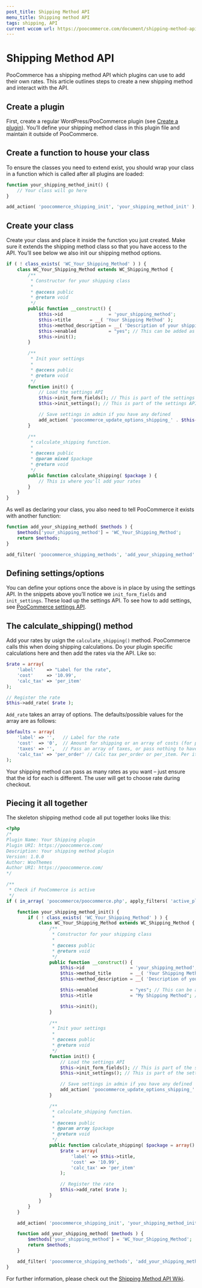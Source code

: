 ```yaml
---
post_title: Shipping Method API
menu_title: Shipping method API
tags: shipping, API
current wccom url: https://poocommerce.com/document/shipping-method-api/
---
```



# Shipping Method API

PooCommerce has a shipping method API which plugins can use to add their own rates. This article outlines steps to create a new shipping method and interact with the API. 

## Create a plugin

First, create a regular WordPress/PooCommerce plugin (see [Create a plugin](https://poocommerce.com/document/create-a-plugin/)). You’ll define your shipping method class in this plugin file and maintain it outside of PooCommerce.

## Create a function to house your class

To ensure the classes you need to extend exist, you should wrap your class in a function which is called after all plugins are loaded:

```php
function your_shipping_method_init() {
    // Your class will go here
}

add_action( 'poocommerce_shipping_init', 'your_shipping_method_init' );
```

## Create your class

Create your class and place it inside the function you just created. Make sure it extends the shipping method class so that you have access to the API. You’ll see below we also init our shipping method options.

```php
if ( ! class_exists( 'WC_Your_Shipping_Method' ) ) {
    class WC_Your_Shipping_Method extends WC_Shipping_Method {
        /**
         * Constructor for your shipping class
         *
         * @access public
         * @return void
         */
        public function __construct() {
            $this->id                 = 'your_shipping_method';
            $this->title       = __( 'Your Shipping Method' );
            $this->method_description = __( 'Description of your shipping method' ); // 
            $this->enabled            = "yes"; // This can be added as an setting but for this example its forced enabled
            $this->init();
        }

        /**
         * Init your settings
         *
         * @access public
         * @return void
         */
        function init() {
            // Load the settings API
            $this->init_form_fields(); // This is part of the settings API. Override the method to add your own settings
            $this->init_settings(); // This is part of the settings API. Loads settings you previously init.

            // Save settings in admin if you have any defined
            add_action( 'poocommerce_update_options_shipping_' . $this->id, array( $this, 'process_admin_options' ) );
        }

        /**
         * calculate_shipping function.
         *
         * @access public
         * @param mixed $package
         * @return void
         */
        public function calculate_shipping( $package ) {
            // This is where you'll add your rates
        }
    }
}
```

As well as declaring your class, you also need to tell PooCommerce it exists with another function:

```php
function add_your_shipping_method( $methods ) {
    $methods['your_shipping_method'] = 'WC_Your_Shipping_Method'; 
    return $methods;
}

add_filter( 'poocommerce_shipping_methods', 'add_your_shipping_method' );
```

## Defining settings/options

You can define your options once the above is in place by using the settings API. In the snippets above you’ll notice we `init_form_fields` and `init_settings`. These load up the settings API. To see how to add settings, see [PooCommerce settings API](https://poocommerce.com/document/settings-api/).

## The calculate_shipping() method

Add your rates by usign the `calculate_shipping()` method. PooCommerce calls this when doing shipping calculations. Do your plugin specific calculations here and then add the rates via the API. Like so:

```php
$rate = array(
    'label'    => "Label for the rate",
    'cost'     => '10.99',
    'calc_tax' => 'per_item'
);

// Register the rate
$this->add_rate( $rate );
```

`Add_rate` takes an array of options. The defaults/possible values for the array are as follows:

```php
$defaults = array(
    'label' => '',   // Label for the rate
    'cost'  => '0',  // Amount for shipping or an array of costs (for per item shipping)
    'taxes' => '',   // Pass an array of taxes, or pass nothing to have it calculated for you, or pass 'false' to calculate no tax for this method
    'calc_tax' => 'per_order' // Calc tax per_order or per_item. Per item needs an array of costs passed via 'cost'
);
```

Your shipping method can pass as many rates as you want – just ensure that the id for each is different. The user will get to choose rate during checkout.


## Piecing it all together

The skeleton shipping method code all put together looks like this:

```php
<?php
/*
Plugin Name: Your Shipping plugin
Plugin URI: https://poocommerce.com/
Description: Your shipping method plugin
Version: 1.0.0
Author: WooThemes
Author URI: https://poocommerce.com/
*/

/**
 * Check if PooCommerce is active
 */
if ( in_array( 'poocommerce/poocommerce.php', apply_filters( 'active_plugins', get_option( 'active_plugins' ) ) ) ) {

	function your_shipping_method_init() {
		if ( ! class_exists( 'WC_Your_Shipping_Method' ) ) {
			class WC_Your_Shipping_Method extends WC_Shipping_Method {
				/**
				 * Constructor for your shipping class
				 *
				 * @access public
				 * @return void
				 */
				public function __construct() {
					$this->id                 = 'your_shipping_method'; // Id for your shipping method. Should be uunique.
					$this->method_title       = __( 'Your Shipping Method' );  // Title shown in admin
					$this->method_description = __( 'Description of your shipping method' ); // Description shown in admin

					$this->enabled            = "yes"; // This can be added as an setting but for this example its forced enabled
					$this->title              = "My Shipping Method"; // This can be added as an setting but for this example its forced.

					$this->init();
				}

				/**
				 * Init your settings
				 *
				 * @access public
				 * @return void
				 */
				function init() {
					// Load the settings API
					$this->init_form_fields(); // This is part of the settings API. Override the method to add your own settings
					$this->init_settings(); // This is part of the settings API. Loads settings you previously init.

					// Save settings in admin if you have any defined
					add_action( 'poocommerce_update_options_shipping_' . $this->id, array( $this, 'process_admin_options' ) );
				}

				/**
				 * calculate_shipping function.
				 *
				 * @access public
				 * @param array $package
				 * @return void
				 */
				public function calculate_shipping( $package = array() ) {
					$rate = array(
						'label' => $this->title,
						'cost' => '10.99',
						'calc_tax' => 'per_item'
					);

					// Register the rate
					$this->add_rate( $rate );
				}
			}
		}
	}

	add_action( 'poocommerce_shipping_init', 'your_shipping_method_init' );

	function add_your_shipping_method( $methods ) {
		$methods['your_shipping_method'] = 'WC_Your_Shipping_Method';
		return $methods;
	}

	add_filter( 'poocommerce_shipping_methods', 'add_your_shipping_method' );
}
```

For further information, please check out the [Shipping Method API Wiki](https://github.com/poocommerce/poocommerce/wiki/Shipping-Method-API).
